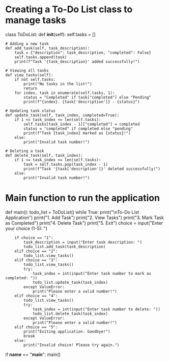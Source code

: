 # Creating a To-Do List class to manage tasks
class ToDoList:
    def __init__(self):
        self.tasks = []

    # Adding a new task
    def add_task(self, task_description):
        task = {"description": task_description, "completed": False}
        self.tasks.append(task)
        print(f"Task '{task_description}' added successfully!")

    # Viewing all tasks
    def view_tasks(self):
        if not self.tasks:
            print("No tasks in the list!")
            return
        for index, task in enumerate(self.tasks, 1):
            status = "Completed" if task["completed"] else "Pending"
            print(f"{index}. {task['description']} - {status}")

    # Updating task status
    def update_task(self, task_index, completed=True):
        if 1 <= task_index <= len(self.tasks):
            self.tasks[task_index - 1]["completed"] = completed
            status = "completed" if completed else "pending"
            print(f"Task {task_index} marked as {status}!")
        else:
            print("Invalid task number!")

    # Deleting a task
    def delete_task(self, task_index):
        if 1 <= task_index <= len(self.tasks):
            task = self.tasks.pop(task_index - 1)
            print(f"Task '{task['description']}' deleted successfully!")
        else:
            print("Invalid task number!")

# Main function to run the application
def main():
    todo_list = ToDoList()
    while True:
        print("\nTo-Do List Application")
        print("1. Add Task")
        print("2. View Tasks")
        print("3. Mark Task as Completed")
        print("4. Delete Task")
        print("5. Exit")
        choice = input("Enter your choice (1-5): ")

        if choice == "1":
            task_description = input("Enter task description: ")
            todo_list.add_task(task_description)
        elif choice == "2":
            todo_list.view_tasks()
        elif choice == "3":
            todo_list.view_tasks()
            try:
                task_index = int(input("Enter task number to mark as completed: "))
                todo_list.update_task(task_index)
            except ValueError:
                print("Please enter a valid number!")
        elif choice == "4":
            todo_list.view_tasks()
            try:
                task_index = int(input("Enter task number to delete: "))
                todo_list.delete_task(task_index)
            except ValueError:
                print("Please enter a valid number!")
        elif choice == "5":
            print("Exiting application. Goodbye!")
            break
        else:
            print("Invalid choice! Please try again.")

if __name__ == "__main__":
    main()
